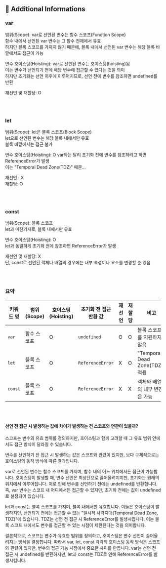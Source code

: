 ## 🧐 Additional Informations

### var

범위(Scope): var로 선언된 변수는 함수 스코프(Function Scope) <br />
함수 내에서 선언된 var 변수는 그 함수 전체에서 유효 <br />
하지만 블록 스코프를 가지지 않기 때문에, 블록 내에서 선언된 var 변수는 해당 블록 바깥에서도 접근이 가능 <br />

변수 호이스팅(Hoisting): var로 선언된 변수는 호이스팅(hoisting)됨 <br />
이는 변수가 선언되기 전에 해당 변수에 접근할 수 있다는 것을 의미 <br />
하지만 초기화는 선언 이후에 이루어지므로, 선언 전에 변수를 참조하면 undefined를 반환

재선언 및 재할당: O

<br />
<br />

### let

범위(Scope): let은 블록 스코프(Block Scope) <br />
let으로 선언된 변수는 해당 블록 내에서만 유효 <br />
블록 바깥에서는 접근 불가 <br />

변수 호이스팅(Hoisting): O
var와는 달리 초기화 전에 변수를 참조하려고 하면 ReferenceError가 발생 <br />
이는 "Temporal Dead Zone(TDZ)" 때문... <br />

재선언 : X <br />
재할당: O <br />

<br />
<br />

### const

범위(Scope): 블록 스코프 <br />
let과 마찬가지로, 블록 내에서만 유효

변수 호이스팅(Hoisting): O <br />
let과 동일하게 초기화 전에 참조하면 ReferenceError가 발생

재선언 및 재할당: X <br />
단, const로 선언된 객체나 배열의 경우에는 내부 속성이나 요소를 변경할 순 있음

<br />
<br />

### 요약

<table>
  <thead>
    <tr>
      <th>키워드 명</th>
      <th>범위(Scope)</th>
      <th>호이스팅(Hoisting)</th>
      <th>초기화 전 접근 반환 값</th>
      <th>재선언</th>
      <th>재할당</th>
      <th>비고</th>
    </tr>
  </thead>
  <tbody>
    <tr>
      <td><code>var</code></td>
      <td>함수 스코프</td>
      <td>O</td>
      <td><code>undefined</code></td>
      <td>O</td>
      <td>O</td>
      <td>블록 스코프를 지원하지 않음</td>
    </tr>
    <tr>
      <td><code>let</code></td>
      <td>블록 스코프</td>
      <td>O</td>
      <td><code>ReferenceError</code></td>
      <td>X</td>
      <td>O</td>
      <td>"Temporal Dead Zone(TDZ)" 적용</td>
    </tr>
    <tr>
      <td><code>const</code></td>
      <td>블록 스코프</td>
      <td>O</td>
      <td><code>ReferenceError</code></td>
      <td>X</td>
      <td>X</td>
      <td>객체와 배열의 내부 변경은 가능</td>
    </tr>
  </tbody>
</table>

<br />
<br />

#### 선언 전 접근 시 발생하는 값에 차이가 발생하는 건 스코프와 연관이 있을까?

스코프는 변수의 유효 범위를 정의하지만, 호이스팅과 함께 고려할 때 그 유효 범위 안에서도 접근 방식이 달라질 수 있습니다.

변수를 선언하기 전 접근 시 발생하는 값은 스코프와 관련이 있지만, 보다 구체적으로는 호이스팅의 동작 방식에 따른 결과입니다.

var로 선언된 변수는 함수 스코프를 가지며, 함수 내의 어느 위치에서든 접근이 가능합니다. 호이스팅이 발생할 때, 변수 선언은 최상단으로 끌어올려지지만, 초기화는 원래의 위치에서 이루어집니다. 이로 인해 변수를 선언하기 전에는 undefined를 반환합니다. 즉, var 변수는 스코프 내 어디에서든 접근할 수 있지만, 초기화 전에는 값이 undefined로 설정되어 있습니다.

let과 const는 블록 스코프를 가지며, 블록 내에서만 유효합니다. 이들은 호이스팅이 발생하지만, 선언되기 전에는 접근할 수 없는 "일시적 사각지대(Temporal Dead Zone, TDZ)"에 있습니다. TDZ는 선언 전 접근 시 ReferenceError를 발생시킵니다. 이는 블록 스코프 내에서도 변수를 접근할 수 있는 시점이 제한된다는 것을 의미합니다.

결론적으로, 스코프는 변수가 유효한 범위를 정의하고, 호이스팅은 변수 선언이 끌어올려지는 방식을 결정합니다. 따라서 var, let, const 각각의 호이스팅 동작 방식은 스코프와 관련이 있지만, 변수의 접근 가능 시점에서 중요한 차이를 만듭니다. var는 선언 전 접근 시 undefined를 반환하지만, let과 const는 TDZ로 인해 ReferenceError를 발생시킵니다.

<br />

